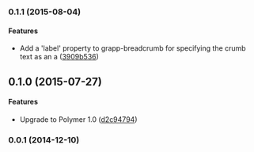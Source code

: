 <a name="0.1.1"></a>
### 0.1.1 (2015-08-04)


#### Features

* Add a 'label' property to grapp-breadcrumb for specifying the crumb text as an a ([3909b536](http://github.com/grappendorf/grapp-breadcrumbs/commit/3909b5367e6a86a4069158dca019f44604e16625))


<a name="0.1.0"></a>
## 0.1.0 (2015-07-27)


#### Features

* Upgrade to Polymer 1.0 ([d2c94794](http://github.com/grappendorf/grapp-breadcrumbs/commit/d2c94794ba12bdcb03eedd704dca150c1b603432))


<a name="0.0.1"></a>
### 0.0.1 (2014-12-10)


